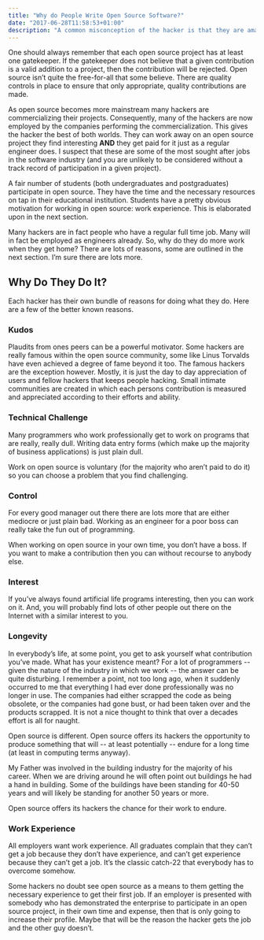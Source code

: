 ```yaml
---
title: "Why do People Write Open Source Software?"
date: "2017-06-28T11:58:53+01:00"
description: "A common misconception of the hacker is that they are amateurs sitting at home night after night writing open source software for fun. Whilst I am sure that this is indeed true in some instances, I doubt that it is true for the majority. The open source software I have seen is too good to be done by people who aren’t very talented, experienced engineers."
---
```

One should always remember that each open source project has at least one gatekeeper. If the gatekeeper does not believe that a  						given contribution is a valid addition to a project, then the contribution  						will be rejected. Open source isn’t quite the free-for-all that  						some believe. There are quality controls in place to ensure that  						only appropriate, quality contributions are made.

As open source becomes more mainstream many hackers are commercializing  						their projects. Consequently, many of the hackers are now employed  						by the companies performing the commercialization. This gives the  						hacker the best of both worlds. They can work away on an open source  						project they find interesting **AND** they get paid for it just as a  						regular engineer does. I suspect that these are some of the most  						sought after jobs in the software industry (and you are unlikely  						to be considered without a track record of participation in a given  						project).

A fair number of students (both undergraduates and postgraduates)  						participate in open source. They have the time and the necessary  						resources on tap in their educational institution. Students have  						a pretty obvious motivation for working in open source: work experience.  						This is elaborated upon in the next section.

Many hackers are in fact people who have a regular full time job.  						Many will in fact be employed as engineers already. So, why do they  						do more work when they get home? There are lots of reasons, some  						are outlined in the next section. I’m sure there are lots more.

## Why Do They Do It?

Each hacker has their own bundle of reasons for doing what they  						do. Here are a few of the better known reasons.

### Kudos

Plaudits from ones peers can be a powerful motivator. Some hackers  						are really famous within the open source community, some like  						Linus Torvalds have even achieved a degree of fame beyond it too.  						The famous hackers are the exception however. Mostly, it is just  						the day to day appreciation of users and fellow hackers that keeps  						people hacking. Small intimate communities are created in which  						each persons contribution is measured and appreciated according  						to their efforts and ability.

### Technical Challenge

Many programmers who work professionally get to work on programs  						that are really, really dull. Writing data entry forms (which make  						up the majority of business applications) is just plain dull.

Work on open source is voluntary (for the majority who aren’t paid  						to do it) so you can choose a problem that you find challenging.

### Control

For every good manager out there there are lots more that are either  						mediocre or just plain bad. Working as an engineer for a poor boss  						can really take the fun out of programming.

When working on open source in your own time, you don’t have a  						boss. If you want to make a contribution then you can without recourse  						to anybody else.

### Interest

If you’ve always found artificial life programs interesting, then  						you can work on it. And, you will probably find lots of other  						people out there on the Internet with a similar interest to you.

### Longevity

In everybody’s life, at some point, you get to ask yourself what  						contribution you’ve made. What has your existence meant? For a lot  						of programmers -- given the nature of the industry in which we work  						-- the answer can be quite disturbing. I remember a point, not too  						long ago, when it suddenly occurred to me that everything I had  						ever done professionally was no longer in use. The companies had  						either scrapped the code as being obsolete, or the companies had  						gone bust, or had been taken over and the products scrapped. It  						is not a nice thought to think that over a decades effort is all  						for naught.

Open source is different. Open source offers its hackers the opportunity  						to produce something that will -- at least potentially -- endure  						for a long time (at least in computing terms anyway).

My Father was involved in the building industry for the majority  						of his career. When we are driving around he will often point out  						buildings he had a hand in building. Some of the buildings have  						been standing for 40-50 years and will likely be standing for another  						50 years or more.

Open source offers its hackers the chance for their work to endure.

### Work Experience

All employers want work experience. All graduates complain that  						they can’t get a job because they don’t have experience, and can’t  						get experience because they can’t get a job. It’s the classic catch-22  						that everybody has to overcome somehow.

Some hackers no doubt see open source as a means to them getting  						the necessary experience to get their first job. If an employer  						is presented with somebody who has demonstrated the enterprise to  						participate in an open source project, in their own time and expense,  						then that is only going to increase their profile. Maybe that will  						be the reason the hacker gets the job and the other guy doesn’t.